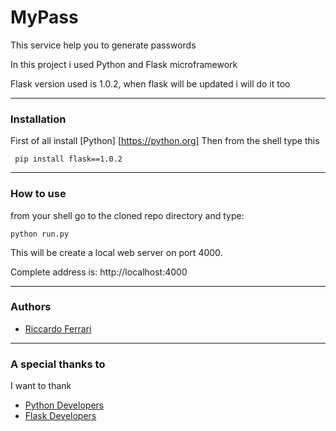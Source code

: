 # MyPass

This service help you to generate passwords

In this project i used Python and Flask microframework

Flask version used is 1.0.2, when flask will be updated i will do it too

___________________________________________

### Installation

First of all install [Python] [https://python.org]
Then from the shell type this 

     pip install flask==1.0.2

______________

### How to use

from your shell go to the cloned repo directory and type:
	
    python run.py

This will be create a local web server on port 4000.

Complete address is: http://localhost:4000

______________

### Authors

- [Riccardo Ferrari](https://github.com/riccardoferrari)

_____________

### A special thanks to

I want to thank
- [Python Developers](https://python.org)
- [Flask Developers](https://github.com/pallets/flask)